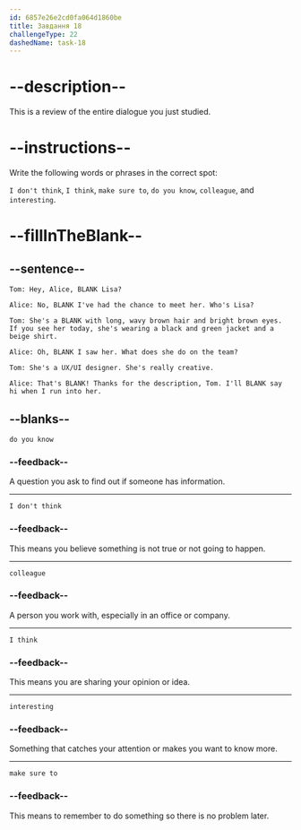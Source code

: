 ```yaml
---
id: 6857e26e2cd0fa064d1860be
title: Завдання 18
challengeType: 22
dashedName: task-18
---
```


<!-- REVIEW -->

# --description--

This is a review of the entire dialogue you just studied.

# --instructions--

Write the following words or phrases in the correct spot:

`I don't think`, `I think`, `make sure to`, `do you know`, `colleague`, and `interesting`.

# --fillInTheBlank--

## --sentence--

`Tom: Hey, Alice, BLANK Lisa?`

`Alice: No, BLANK I've had the chance to meet her. Who's Lisa?`

`Tom: She's a BLANK with long, wavy brown hair and bright brown eyes. If you see her today, she's wearing a black and green jacket and a beige shirt.`

`Alice: Oh, BLANK I saw her. What does she do on the team?`

`Tom: She's a UX/UI designer. She's really creative.`

`Alice: That's BLANK! Thanks for the description, Tom. I'll BLANK say hi when I run into her.`

## --blanks--

`do you know`

### --feedback--

A question you ask to find out if someone has information.

---

`I don't think`

### --feedback--

This means you believe something is not true or not going to happen.

---

`colleague`

### --feedback--

A person you work with, especially in an office or company.

---

`I think`

### --feedback--

This means you are sharing your opinion or idea.

---

`interesting`

### --feedback--

Something that catches your attention or makes you want to know more.

---

`make sure to`

### --feedback--

This means to remember to do something so there is no problem later.
